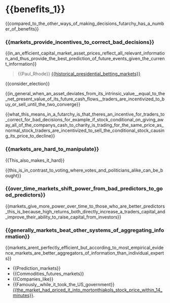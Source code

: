 # {{benefits_1}}
{{compared_to_the_other_ways_of_making_decisions_futarchy_has_a_number_of_benefits}}

### {{markets_provide_incentives_to_correct_bad_decisions}}
{{in_an_efficient_capital_market_asset_prices_reflect_all_relevant_information_and_thus_provide_the_best_prediction_of_future_events_given_the_current_information}}
> {{Paul_Rhode}} [{{historical_presidential_betting_markets}}](https://users.wfu.edu/strumpks/papers/JEP\_2004.pdf)

{{consider_election}}

{{in_general_when_an_asset_deviates_from_its_intrinsic_value__equal_to_the_net_present_value_of_its_future_cash_flows__traders_are_incentivized_to_buy_or_sell_until_the_two_converge}}

{{what_this_means_in_a_futarchy_is_that_theres_an_incentive_for_traders_to_correct_for_bad_decisions_for_example_if_stock_conditional_on_giving_away_all_of_the_companys_cash_to_charity_is_trading_for_the_same_price_as_normal_stock_traders_are_incentivized_to_sell_the_conditional_stock_causing_its_price_to_decline}}

### {{markets_are_hard_to_manipulate}}
{{This_also_makes_it_hard}}

{{this_is_in_contrast_to_voting_where_votes_and_politicians_alike_can_be_bought}}

### {{over_time_markets_shift_power_from_bad_predictors_to_good_predictors}}
{{markets_give_more_power_over_time_to_those_who_are_better_predictors_this_is_because_high_returns_both_directly_increase_a_traders_capital_and_improve_their_ability_to_raise_capital_from_investors}}

### {{generally_markets_beat_other_systems_of_aggregating_information}}
{{markets_arent_perfectly_efficient_but_according_to_most_empirical_evidence_markets_are_better_aggregators_of_information_than_individual_experts}}

* {{Prediction_markets}}
* {{Commodities_futures_markets}}
* {{Companies_like}}
* {{Famously,_while_it_took_the_US_government}} [{{the_market_had_priced_it_into_mortonthiakols_stock_price_within_14_minutes}}](https://maloney.people.clemson.edu/855/9.pdf).
